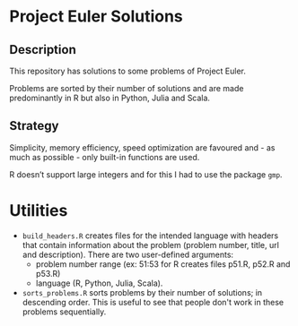 # Project Euler Solutions

## Description

This repository has solutions to some problems of Project Euler.

Problems are sorted by their number of solutions and are made predominantly in R but also in Python, Julia and Scala.

## Strategy

Simplicity, memory efficiency, speed optimization are favoured and - as much 
as possible - only built-in functions are used.

R doesn’t support large integers and for this I had to use the package `gmp`.

# Utilities

- `build_headers.R` creates files for the intended language with headers that
contain information about the problem (problem number, title, url and description).
There are two user-defined arguments:
    - problem number range (ex: 51:53 for R creates files p51.R, p52.R and p53.R)
    - language (R, Python, Julia, Scala).
- `sorts_problems.R` sorts problems by their number of solutions; in descending
order. This is useful to see that people don't work in these problems sequentially.
